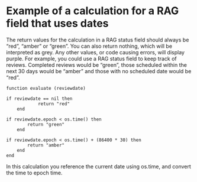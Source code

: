# Example of a calculation for a RAG field that uses dates
The return values for the calculation in a RAG status field should always be “red”, “amber” or “green”. You can also return nothing, which will be interpreted as grey. Any other values, or code causing errors, will display purple.
For example, you could use a RAG status field to keep track of reviews.  Completed reviews would be “green”, those scheduled within the next 30 days would be “amber” and those with no scheduled date would be “red”. 

```
function evaluate (reviewdate)
    
if reviewdate == nil then
            return "red"
    end
    
if reviewdate.epoch < os.time() then
        return "green"
    end

if reviewdate.epoch < os.time() + (86400 * 30) then
        return "amber"
    end
end

```
In this calculation you reference the current date using os.time, and convert the time to epoch time. 
